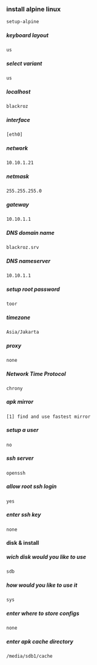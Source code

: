 ### install alpine linux

```
setup-alpine
```
##### keyboard layout
```
us
```
##### select variant
```
us
```
##### localhost
```
blackroz
```

##### interface
```
[eth0] 
```

##### network
```
10.10.1.21
```

##### netmask
```
255.255.255.0
```

##### gateway
```
10.10.1.1
```

##### DNS domain name
```
blackroz.srv
```

##### DNS nameserver
```
10.10.1.1
```

##### setup root password
```
toor
```

##### timezone
```
Asia/Jakarta
```

##### proxy
```
none
```

##### Network Time Protocol
```
chrony
```

##### apk mirror
```
[1] find and use fastest mirror
```

##### setup a user
```
no
```

##### ssh server
```
openssh
```

##### allow root ssh login
```
yes
```

##### enter ssh key 
```
none
```

#### disk & install
#####  wich disk would you like to use 
```
sdb
```

#####  how would you like to use it 
```
sys
```

#####  enter where to store configs 
```
none
```
##### enter apk cache directory
```
/media/sdb1/cache
```
